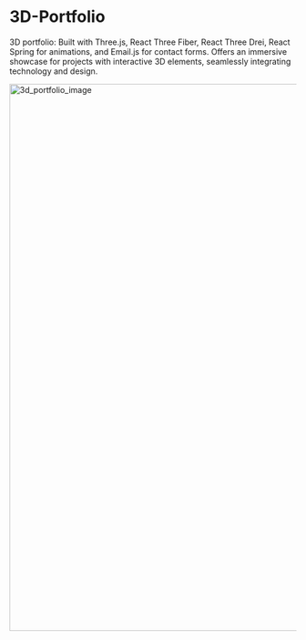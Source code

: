 # 3D-Portfolio
3D portfolio: Built with Three.js, React Three Fiber, React Three Drei, React Spring for animations, and Email.js for contact forms. Offers an immersive showcase for projects with interactive 3D elements, seamlessly integrating technology and design.

<img width="960" alt="3d_portfolio_image" src="https://github.com/shashwatanshul/3D-Portfolio/assets/136802514/54b263f2-e429-4a73-92de-ca3105f184fa">
